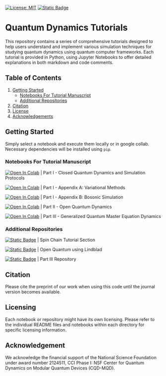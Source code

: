 [![License: MIT](https://img.shields.io/badge/License-MIT-yellow.svg)](https://opensource.org/licenses/MIT)
[![Static Badge](https://img.shields.io/badge/CQDMQD-00268d?style=flat&logoColor=00268d&label=NSF&labelColor=00268d&color=00268d&link=https%3A%2F%2Fcqdmqd.yale.edu%2F)](https://cqdmqd.yale.edu/)


# Quantum Dynamics Tutorials

This repository contains a series of comprehensive tutorials designed to help users understand and implement various simulation techniques for studying quantum dynamics using quantum computer frameworks. Each tutorial is provided in Python, using Jupyter Notebooks to offer detailed explanations in both markdown and code comments.


## Table of Contents

1. [Getting Started](#start)
   - [Notebooks For Tutorial Manuscript](#notebooks)
   - [Additional Repositories](#repos)
2. [Citation](#citation)
3. [License](#license)
4. [Acknowledgements](#acknowledgement)


## Getting Started <a name="start"></a>

Simply select a notebook and execute them locally or in google collab. Necessary dependencies will be installed using `pip`.


### Notebooks For Tutorial Manuscript <a name="notebooks"></a>

[![Open In Colab](https://colab.research.google.com/assets/colab-badge.svg)](https://colab.research.google.com/github/CQDMQD/Quantum-Dynamics-Tutorials/blob/main/Part_I_code.ipynb) | Part I - Closed Quantum Dynamics and Simulation Protocols

[![Open In Colab](https://colab.research.google.com/assets/colab-badge.svg)](https://colab.research.google.com/github/CQDMQD/Quantum-Dynamics-Tutorials/blob/main/Part_I_code_appendixA.ipynb) | Part I - Appendix A: Variational Methods

[![Open In Colab](https://colab.research.google.com/assets/colab-badge.svg)](https://colab.research.google.com/github/CQDMQD/Quantum-Dynamics-Tutorials/blob/main/Part_I_code_appendixB.ipynb) | Part I - Appendix B: Bosonic Simulation

[![Open In Colab](https://colab.research.google.com/assets/colab-badge.svg)](https://colab.research.google.com/github/CQDMQD/Quantum-Dynamics-Tutorials/blob/main/Part_II_OpenSystem.ipynb) | Part II - Open Quantum Dynamics

[![Open In Colab](https://colab.research.google.com/assets/colab-badge.svg)](https://colab.research.google.com/github/CQDMQD/Quantum-Dynamics-Tutorials/blob/main/Part_III_GQME.ipynb) | Part III - Generalized Quantum Master Equation Dynamics


### Additional Repositories <a name="repos"></a>

[![Static Badge](https://img.shields.io/badge/Open_in_Github-181717.svg?&logo=github&logoColor=white)](https://github.com/dcabral00/qc_spin_tutorial) | Spin Chain Tutorial Section 

[![Static Badge](https://img.shields.io/badge/Open_in_Github-181717.svg?&logo=github&logoColor=white)](https://github.com/saurabhshivpuje/Tutorials-for-Open-Quantum-Systems) | Open Quantum using Lindblad

[![Static Badge](https://img.shields.io/badge/Open_in_Github-181717.svg?&logo=github&logoColor=white)](https://github.com/XiaohanDan97/CCI_PartIII_GQME) | Part III Repository


## Citation <a name="citation"></a>

Please cite the preprint of our work when using this code until the journal version becomes available.


## Licensing <a name="license"></a>

Each notebook or repository might have its own licensing. Please refer to the individual README files and notebooks within each directory for specific licensing information.

## Acknowledgement <a name="acknowledgement"></a>

We acknowledge the financial support of the National Science Foundation under award number 2124511, CCI Phase I: NSF Center for Quantum Dynamics on Modular Quantum Devices (CQD-MQD).
